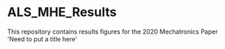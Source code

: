 # ALS_MHE_Results
This repository contains results figures for the 2020 Mechatronics Paper 'Need to put a title here'
